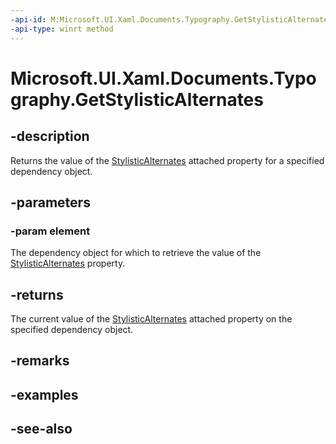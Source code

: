 ```yaml
---
-api-id: M:Microsoft.UI.Xaml.Documents.Typography.GetStylisticAlternates(Microsoft.UI.Xaml.DependencyObject)
-api-type: winrt method
---
```


<!-- Method syntax
public int GetStylisticAlternates(Windows.UI.Xaml.DependencyObject element)
-->

# Microsoft.UI.Xaml.Documents.Typography.GetStylisticAlternates

## -description
Returns the value of the [StylisticAlternates](/uwp/api/microsoft.ui.xaml.documents.typography#xaml-attached-properties) attached property for a specified dependency object.

## -parameters
### -param element
The dependency object for which to retrieve the value of the [StylisticAlternates](/uwp/api/microsoft.ui.xaml.documents.typography#xaml-attached-properties) property.

## -returns
The current value of the [StylisticAlternates](/uwp/api/microsoft.ui.xaml.documents.typography#xaml-attached-properties) attached property on the specified dependency object.

## -remarks

## -examples

## -see-also
